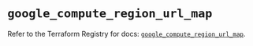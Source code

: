 # `google_compute_region_url_map`

Refer to the Terraform Registry for docs: [`google_compute_region_url_map`](https://registry.terraform.io/providers/hashicorp/google-beta/6.41.0/docs/resources/google_compute_region_url_map).
